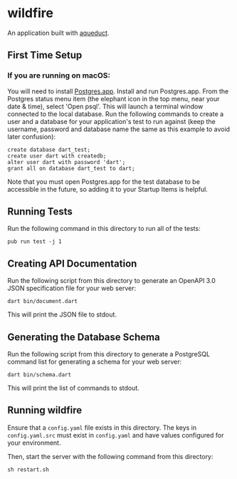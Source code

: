 # wildfire

An application built with [aqueduct](https://github.com/stablekernel/aqueduct).

## First Time Setup

### If you are running on macOS:

You will need to install [Postgres.app](http://postgresapp.com). Install and run Postgres.app. From the Postgres status menu item (the elephant icon in the top menu, near your date & time), select 'Open psql'. This will launch a terminal window connected to the local database. Run the following commands to create a user and a database for your application's test to run against (keep the username, password and database name the same as this example to avoid later confusion):

    create database dart_test;
    create user dart with createdb;
    alter user dart with password 'dart';
    grant all on database dart_test to dart;

Note that you must open Postgres.app for the test database to be accessible in the future, so adding it to your Startup Items is helpful.

## Running Tests

Run the following command in this directory to run all of the tests:

```
pub run test -j 1
```

## Creating API Documentation

Run the following script from this directory to generate an OpenAPI 3.0 JSON specification file for your web server:

```
dart bin/document.dart
```

This will print the JSON file to stdout.

## Generating the Database Schema

Run the following script from this directory to generate a PostgreSQL command list for generating a schema for your web server:
 
 ```
 dart bin/schema.dart
 ```
 
This will print the list of commands to stdout. 

## Running wildfire

Ensure that a `config.yaml` file exists in this directory. The keys in `config.yaml.src` must exist in `config.yaml` and have values configured for your environment.
 
Then, start the server with the following command from this directory:

    sh restart.sh
